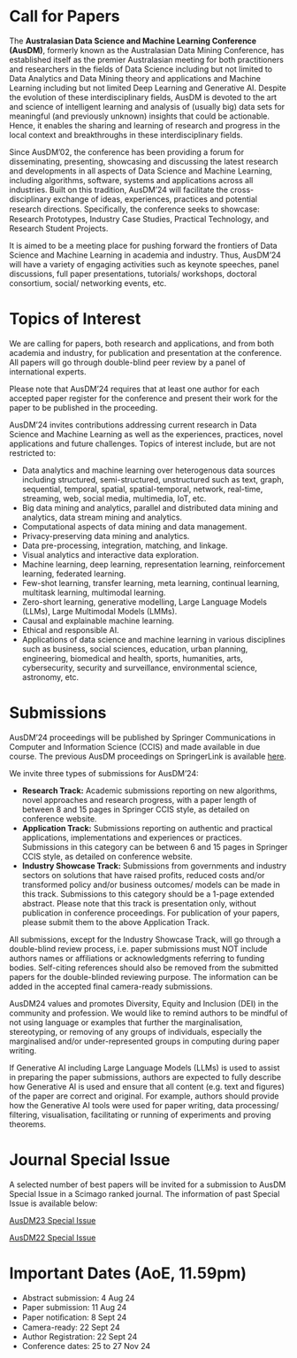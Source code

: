 # Call for Papers

The **Australasian Data Science and Machine Learning Conference (AusDM)**, formerly known as the Australasian Data Mining Conference, has established itself as the premier Australasian meeting for both practitioners and researchers in the fields of Data Science including but not limited to Data Analytics and Data Mining theory and applications and Machine Learning including but not limited Deep Learning and Generative AI. Despite the evolution of these interdisciplinary fields, AusDM is devoted to the art and science of intelligent learning and analysis of (usually big) data sets for meaningful (and previously unknown) insights that could be actionable. Hence, it enables the sharing and learning of research and progress in the local context and breakthroughs in these interdisciplinary fields.

Since AusDM’02, the conference has been providing a forum for disseminating, presenting, showcasing and discussing the latest research and developments in all aspects of Data Science and Machine Learning, including algorithms, software, systems and applications across all industries. Built on this tradition, AusDM’24 will facilitate the cross-disciplinary exchange of ideas, experiences, practices and potential research directions. Speciﬁcally, the conference seeks to showcase: Research Prototypes, Industry Case Studies, Practical Technology, and Research Student Projects.

It is aimed to be a meeting place for pushing forward the frontiers of Data Science and Machine Learning in academia and industry. Thus, AusDM’24 will have a variety of engaging activities such as keynote speeches, panel discussions, full paper presentations, tutorials/ workshops, doctoral consortium, social/ networking events, etc.


# Topics of Interest

We are calling for papers, both research and applications, and from both academia and industry, for publication and presentation at the conference. All papers will go through double-blind peer review by a panel of international experts.

Please note that AusDM’24 requires that at least one author for each accepted paper register for the conference and present their work for the paper to be published in the proceeding.

AusDM’24 invites contributions addressing current research in Data Science and Machine Learning as well as the experiences, practices, novel applications and future challenges. Topics of interest include, but are not restricted to:

- Data analytics and machine learning over heterogenous data sources including structured, semi-structured, unstructured such as text, graph, sequential, temporal, spatial, spatial-temporal, network, real-time, streaming, web, social media, multimedia, IoT, etc. 
- Big data mining and analytics, parallel and distributed data mining and analytics, data stream mining and analytics. 
- Computational aspects of data mining and data management. 
- Privacy-preserving data mining and analytics. 
- Data pre-processing, integration, matching, and linkage. 
- Visual analytics and interactive data exploration. 
- Machine learning, deep learning, representation learning, reinforcement learning, federated learning. 
- Few-shot learning, transfer learning, meta learning, continual learning, multitask learning, multimodal learning. 
- Zero-short learning, generative modelling, Large Language Models (LLMs), Large Multimodal Models (LMMs). 
- Causal and explainable machine learning. 
- Ethical and responsible AI. 
- Applications of data science and machine learning in various disciplines such as business, social sciences, education, urban planning, engineering, biomedical and health, sports, humanities, arts, cybersecurity, security and surveillance, environmental science, astronomy, etc. 

# Submissions


AusDM’24 proceedings will be published by Springer Communications in Computer and Information Science (CCIS) and made available in due course. The previous AusDM proceedings on SpringerLink is available [here](https://link.springer.com/conference/ausdm).

We invite three types of submissions for AusDM’24:

- **Research Track:** Academic submissions reporting on new algorithms, novel approaches and research progress, with a paper length of between 8 and 15 pages in Springer CCIS style, as detailed on conference website.
- **Application Track:** Submissions reporting on authentic and practical applications, implementations and experiences or practices. Submissions in this category can be between 6 and 15 pages in Springer CCIS style, as detailed on conference website.
- **Industry Showcase Track:** Submissions from governments and industry sectors on solutions that have raised profits, reduced costs and/or transformed policy and/or business outcomes/ models can be made in this track. Submissions to this category should be a 1-page extended abstract. Please note that this track is presentation only, without publication in conference proceedings. For publication of your papers, please submit them to the above Application Track.

All submissions, except for the Industry Showcase Track, will go through a double-blind review process, i.e. paper submissions must NOT include authors names or affiliations or acknowledgments referring to funding bodies. Self-citing references should also be removed from the submitted papers for the double-blinded reviewing purpose. The information can be added in the accepted final camera-ready submissions.

AusDM24 values and promotes Diversity, Equity and Inclusion (DEI) in the community and profession. We would like to remind authors to be mindful of not using language or examples that further the marginalisation, stereotyping, or removing of any groups of individuals, especially the marginalised and/or under-represented groups in computing during paper writing.

If Generative AI including Large Language Models (LLMs) is used to assist in preparing the paper submissions, authors are expected to fully describe how Generative AI is used and ensure that all content (e.g. text and figures) of the paper are correct and original. For example, authors should provide how the Generative AI tools were used for paper writing, data processing/ filtering, visualisation, facilitating or running of experiments and proving theorems.

# Journal Special Issue

A selected number of best papers will be invited for a submission to AusDM Special Issue in a Scimago ranked journal. The information of past Special Issue is available below: 

[AusDM23 Special Issue](https://link.springer.com/collections/feciibbfdd)

[AusDM22 Special Issue](https://link.springer.com/article/10.1007/s41019-024-00247-w) 



# Important Dates (AoE, 11.59pm)

- Abstract submission: 4 Aug 24
- Paper submission: 11 Aug 24
- Paper notiﬁcation: 8 Sept 24
- Camera-ready: 22 Sept 24
- Author Registration: 22 Sept 24 
- Conference dates: 25 to 27 Nov 24
